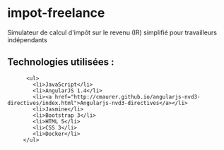 # impot-freelance
Simulateur de calcul d'impôt sur le revenu (IR) simplifié pour travailleurs indépendants<br/>

## Technologies utilisées :
          <ul>
            <li>JavaScript</li>
            <li>AngularJS 1.4</li>
            <li><a href="http://cmaurer.github.io/angularjs-nvd3-directives/index.html">Angularjs-nvd3-directives</a></li>
            <li>Jasmine</li>
            <li>Bootstrap 3</li>
            <li>HTML 5</li>
            <li>CSS 3</li>
			<li>Docker</li>
         </ul>

